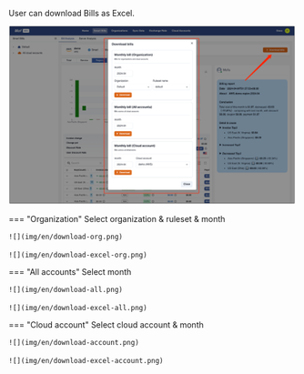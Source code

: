 User can download Bills as Excel.

![](img/en/download-button.png)

=== "Organization"
    Select organization & ruleset & month

    ![](img/en/download-org.png)

    ![](img/en/download-excel-org.png)

=== "All accounts"
    Select month

    ![](img/en/download-all.png)

    ![](img/en/download-excel-all.png)

=== "Cloud account"
    Select cloud account & month

    ![](img/en/download-account.png)

    ![](img/en/download-excel-account.png)
